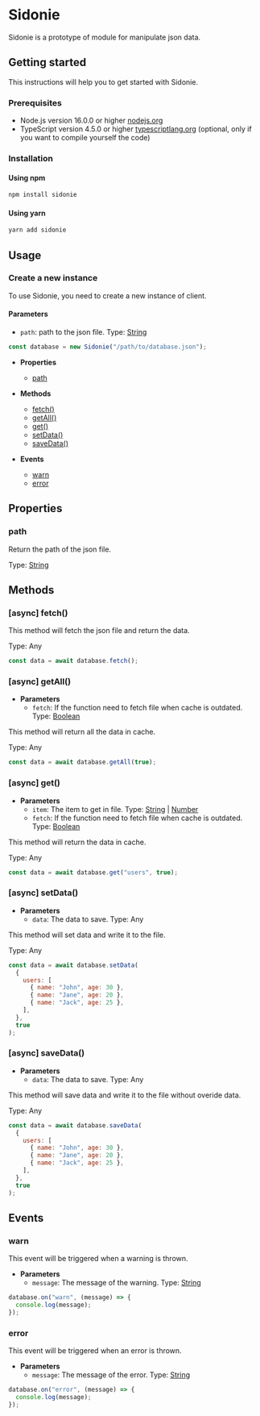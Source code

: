 # Sidonie

Sidonie is a prototype of module for manipulate json data.

## Getting started

This instructions will help you to get started with Sidonie.

### Prerequisites

- Node.js version 16.0.0 or higher [nodejs.org](https://nodejs.org/en/download/)
- TypeScript version 4.5.0 or higher [typescriptlang.org](https://www.typescriptlang.org/) (optional, only if you want to compile yourself the code)

### Installation

#### Using npm

```bash
npm install sidonie
```

#### Using yarn

```bash
yarn add sidonie
```

## Usage

### Create a new instance

To use Sidonie, you need to create a new instance of client.

#### Parameters

- `path`: path to the json file. Type: [String](https://developer.mozilla.org/en-US/docs/Web/JavaScript/Reference/Global_Objects/String)

```js
const database = new Sidonie("/path/to/database.json");
```

- **Properties**

  - [path](#path)

- **Methods**

  - [fetch()](#async-fetch)
  - [getAll()](#async-getall)
  - [get()](#async-get)
  - [setData()](#async-setdata)
  - [saveData()](#async-savedata)

- **Events**

  - [warn](#warn)
  - [error](#error)

## Properties

### path

Return the path of the json file.

Type: [String](https://developer.mozilla.org/en-US/docs/Web/JavaScript/Reference/Global_Objects/String)

## Methods

### [async] fetch()

This method will fetch the json file and return the data.

Type: Any

```js
const data = await database.fetch();
```

### [async] getAll()

- **Parameters**
  - `fetch`: If the function need to fetch file when cache is outdated. Type: [Boolean](https://developer.mozilla.org/en-US/docs/Web/JavaScript/Reference/Global_Objects/Boolean)

This method will return all the data in cache.

Type: Any

```js
const data = await database.getAll(true);
```

### [async] get()

- **Parameters**
  - `item`: The item to get in file. Type: [String](https://developer.mozilla.org/en-US/docs/Web/JavaScript/Reference/Global_Objects/String) | [Number](https://developer.mozilla.org/en-US/docs/Web/JavaScript/Reference/Global_Objects/Number)
  - `fetch`: If the function need to fetch file when cache is outdated. Type: [Boolean](https://developer.mozilla.org/en-US/docs/Web/JavaScript/Reference/Global_Objects/Boolean)

This method will return the data in cache.

Type: Any

```js
const data = await database.get("users", true);
```

### [async] setData()

- **Parameters**
  - `data`: The data to save. Type: Any

This method will set data and write it to the file.

Type: Any

```js
const data = await database.setData(
  {
    users: [
      { name: "John", age: 30 },
      { name: "Jane", age: 20 },
      { name: "Jack", age: 25 },
    ],
  },
  true
);
```

### [async] saveData()

- **Parameters**
  - `data`: The data to save. Type: Any

This method will save data and write it to the file without overide data.

Type: Any

```js
const data = await database.saveData(
  {
    users: [
      { name: "John", age: 30 },
      { name: "Jane", age: 20 },
      { name: "Jack", age: 25 },
    ],
  },
  true
);
```

## Events

### warn

This event will be triggered when a warning is thrown.

- **Parameters**
  - `message`: The message of the warning. Type: [String](https://developer.mozilla.org/en-US/docs/Web/JavaScript/Reference/Global_Objects/String)

```js
database.on("warn", (message) => {
  console.log(message);
});
```

### error

This event will be triggered when an error is thrown.

- **Parameters**
  - `message`: The message of the error. Type: [String](https://developer.mozilla.org/en-US/docs/Web/JavaScript/Reference/Global_Objects/String)

```js
database.on("error", (message) => {
  console.log(message);
});
```

